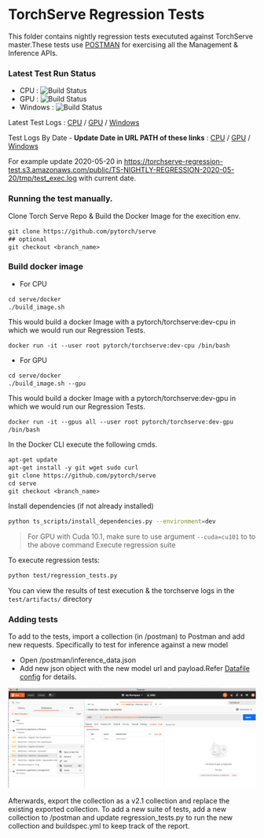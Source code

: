 # TorchServe Regression Tests

This folder contains nightly regression tests execututed against TorchServe master.These tests use [POSTMAN](https://www.postman.com/downloads/) for exercising all the Management & Inference APIs.

### Latest Test Run Status

* CPU : ![Build Status](https://codebuild.us-east-1.amazonaws.com/badges?uuid=eyJlbmNyeXB0ZWREYXRhIjoiS1QvY3lIUEdUb3hZVWNnbmJ2SEZCdExRNmNkNW9EVk1ZaFNldEk4Q0h3TU1qemwzQ29GNW0xMGFhZkxpOFpiMjUrZVVRVDUrSkh2ZDhBeFprdW5iNjRRPSIsIml2UGFyYW1ldGVyU3BlYyI6IjlvcjRqSTNMTmNhcExZbUwiLCJtYXRlcmlhbFNldFNlcmlhbCI6MX0%3D&branch=master)
* GPU : ![Build Status](https://codebuild.us-east-1.amazonaws.com/badges?uuid=eyJlbmNyeXB0ZWREYXRhIjoiazI0eDNKZElyMjZDU1QweThPV1A2UmlXaVFmM3g4N0M0NGQ0aHdTQ09aR2pkNFJRUmNsd1A4aFk0K1Q3MmJKMG9oR1c0aHpYWlVRbWlGYS9mVmdIUW84PSIsIml2UGFyYW1ldGVyU3BlYyI6IjJxenJYam1lYXNZTFVvMjQiLCJtYXRlcmlhbFNldFNlcmlhbCI6MX0%3D&branch=master)
* Windows : ![Build Status](https://codebuild.us-east-1.amazonaws.com/badges?uuid=eyJlbmNyeXB0ZWREYXRhIjoiWVdOV3RLSU1qZ1pEL3A4b0VoSHlWVmd2T0RWOHF3SGF5T292ZkxJdkk4SmRsQnFTL2k3Z2IwZzU3VnUyV2tqWWNBMVdmb0R5dU4xVzlUaXhLWVlkbjNFPSIsIml2UGFyYW1ldGVyU3BlYyI6Inl1a3NiWDVwYzdXLzhvTVEiLCJtYXRlcmlhbFNldFNlcmlhbCI6MX0%3D&branch=master)

Latest Test Logs : [CPU](https://torchserve-regression-test.s3.amazonaws.com/public/latest/test_exec.log) / [GPU](https://torchserve-regression-test-gpu.s3.amazonaws.com/public/latest/test_exec.log) / [Windows](https://torchserve-regression-test-win.s3.amazonaws.com/public/latest/test_exec.log)

Test Logs By Date - **Update Date in URL PATH of these links** : [CPU](https://torchserve-regression-test.s3.amazonaws.com/public/TS-NIGHTLY-REGRESSION-2020-12-11/tmp/test_exec.log) / [GPU](https://torchserve-regression-test-gpu.s3.amazonaws.com/public/TS-NIGHTLY-REGRESSION-2020-12-11/tmp/test_exec.log) / [Windows](https://torchserve-regression-test-win.s3.amazonaws.com/public/TS-NIGHTLY-REGRESSION-2020-12-11/test_exec.log)

For example update 2020-05-20 in https://torchserve-regression-test.s3.amazonaws.com/public/TS-NIGHTLY-REGRESSION-2020-05-20/tmp/test_exec.log with current date.

### Running the test manually.

Clone Torch Serve Repo & Build the Docker Image for the execition env.

```
git clone https://github.com/pytorch/serve
## optional
git checkout <branch_name>
```

### Build docker image

 - For CPU

```
cd serve/docker
./build_image.sh
```

This would build a docker Image with a pytorch/torchserve:dev-cpu in which we would run our Regression Tests.

```
docker run -it --user root pytorch/torchserve:dev-cpu /bin/bash
```

 - For GPU

```
cd serve/docker
./build_image.sh --gpu
```

This would build a docker Image with a pytorch/torchserve:dev-gpu in which we would run our Regression Tests.

```
docker run -it --gpus all --user root pytorch/torchserve:dev-gpu /bin/bash
```

In the Docker CLI execute the following cmds.

```
apt-get update 
apt-get install -y git wget sudo curl
git clone https://github.com/pytorch/serve
cd serve 
git checkout <branch_name>
```
Install dependencies (if not already installed)
```bash
python ts_scripts/install_dependencies.py --environment=dev
```
> For GPU with Cuda 10.1, make sure to use argument `--cuda=cu101` to to the above command
Execute regression suite

To execute regression tests:
```bash
python test/regression_tests.py
```
You can view the results of test execution & the torchserve logs in the `test/artifacts/` directory

### Adding tests

To add to the tests, import a collection (in /postman) to Postman and add new requests.
Specifically to test for inference against a new model
* Open /postman/inference_data.json
* Add new json object with the new model url and payload.Refer [Datafile config](data_file_config.md) for details.


![POSTMAN UI](screenshot/postman.png)

Afterwards, export the collection as a v2.1 collection and replace the existing exported collection.
To add a new suite of tests, add a new collection to /postman and update regression_tests.py to run the new collection and buildspec.yml to keep track of the report.
